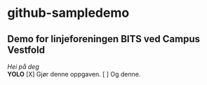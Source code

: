 # github-sampledemo
## Demo for linjeforeningen BITS ved Campus Vestfold
  
_Hei på deg_  
**YOLO**
[X] Gjør denne oppgaven.
[ ] Og denne.
